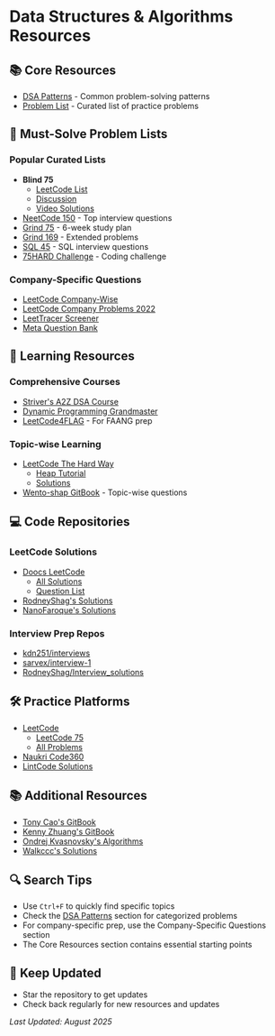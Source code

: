 # Data Structures & Algorithms Resources

## 📚 Core Resources
- [DSA Patterns](https://github.com/nits2010/DataStructureAlgo/tree/master/DSA_Pattern) - Common problem-solving patterns
- [Problem List](https://github.com/nits2010/DataStructureAlgo/blob/master/Problems.md) - Curated list of practice problems

## 🎯 Must-Solve Problem Lists
### Popular Curated Lists
- **Blind 75**
  - [LeetCode List](https://leetcode.com/list/oizxjoit)
  - [Discussion](https://leetcode.com/discuss/general-discussion/460599/blind-75-leetcode-questions)
  - [Video Solutions](https://takeuforward.org/interviews/blind-75-leetcode-problems-detailed-video-solutions)
- [NeetCode 150](https://leetcode.com/list/rr2ss0g5) - Top interview questions
- [Grind 75](https://leetcode.com/list/rab78cw1) - 6-week study plan
- [Grind 169](https://leetcode.com/list/rabvlt31) - Extended problems
- [SQL 45](https://leetcode.com/list/o2qifkts) - SQL interview questions
- [75HARD Challenge](https://github.com/strawhatYashdeepRathi/75HARD) - Coding challenge

### Company-Specific Questions
- [LeetCode Company-Wise](https://github.com/krishnadey30/LeetCode-Questions-CompanyWise)
- [LeetCode Company Problems 2022](https://github.com/hxu296/leetcode-company-wise-problems-2022)
- [LeetTracer Screener](https://leetracer.com/screener)
- [Meta Question Bank](https://docs.google.com/spreadsheets/d/1jpve7A2R6pjoyZd5povPdZ7lATCPnoSgtNgFZ-zmtLo/edit)

## 📖 Learning Resources
### Comprehensive Courses
- [Striver's A2Z DSA Course](https://takeuforward.org/strivers-a2z-dsa-course/)
- [Dynamic Programming Grandmaster](https://docs.google.com/document/d/1eMs82R_mXtX5QPEWOMwR_KJRPfEfQzjPQTnKxMQXqGc/edit)
- [LeetCode4FLAG](https://github.com/Charmve/LeetCode4FLAG) - For FAANG prep

### Topic-wise Learning
- [LeetCode The Hard Way](https://leetcodethehardway.com/)
  - [Heap Tutorial](https://leetcodethehardway.com/tutorials/basic-topics/heap)
  - [Solutions](https://leetcodethehardway.com/solutions/category/0000---0099)
- [Wento-shap GitBook](https://wento-shap.gitbook.io/leetcode) - Topic-wise questions

## 💻 Code Repositories
### LeetCode Solutions
- [Doocs LeetCode](https://github.com/doocs/leetcode)
  - [All Solutions](https://github.com/doocs/leetcode/tree/main/solutionSlidingWindow)
  - [Question List](https://github.com/doocs/leetcode?tab=readme-ov-file)
- [RodneyShag's Solutions](https://github.com/RodneyShag/LeetCode_solutions)
- [NanoFaroque's Solutions](https://github.com/nanofaroque/Life-coding/tree/master/src/leetcode)

### Interview Prep Repos
- [kdn251/interviews](https://github.com/kdn251/interviews)
- [sarvex/interview-1](https://github.com/sarvex/interview-1)
- [RodneyShag/Interview_solutions](https://github.com/RodneyShag/Interview_solutions)

## 🛠 Practice Platforms
- [LeetCode](https://leetcode.com/)
  - [LeetCode 75](https://leetcode.com/studyplan/leetcode-75/)
  - [All Problems](https://leetcode.ca/all/problems.html)
- [Naukri Code360](https://www.naukri.com/code360/problems)
- [LintCode Solutions](https://github.com/awangdev/LintCode)

## 📚 Additional Resources
- [Tony Cao's GitBook](https://tonycao.gitbooks.io/leetcode-locked)
- [Kenny Zhuang's GitBook](https://kennyzhuang.gitbooks.io/leetcode-lock/content/index.html)
- [Ondrej Kvasnovsky's Algorithms](https://ondrej-kvasnovsky.gitbooks.io/algorithms/)
- [Walkccc's Solutions](https://walkccc.me/LeetCode/problems/3/)

## 🔍 Search Tips
- Use `Ctrl+F` to quickly find specific topics
- Check the [DSA Patterns](https://github.com/nits2010/DataStructureAlgo/tree/master/DSA_Pattern) section for categorized problems
- For company-specific prep, use the Company-Specific Questions section
- The Core Resources section contains essential starting points

## 🔄 Keep Updated
- Star the repository to get updates
- Check back regularly for new resources and updates

*Last Updated: August 2025*

